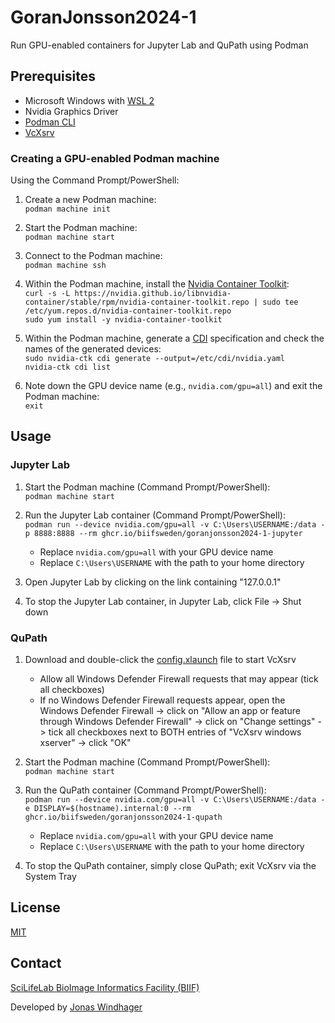 # GoranJonsson2024-1

Run GPU-enabled containers for Jupyter Lab and QuPath using Podman

## Prerequisites

- Microsoft Windows with [WSL 2](https://learn.microsoft.com/en-us/windows/wsl/install)
- Nvidia Graphics Driver
- [Podman CLI](https://podman.io)
- [VcXsrv](https://sourceforge.net/projects/vcxsrv/)

### Creating a GPU-enabled Podman machine

Using the Command Prompt/PowerShell:

1. Create a new Podman machine:  
    `podman machine init`

2. Start the Podman machine:  
    `podman machine start`

3. Connect to the Podman machine:  
    `podman machine ssh`

4. Within the Podman machine, install the [Nvidia Container Toolkit](https://docs.nvidia.com/datacenter/cloud-native/container-toolkit/latest/install-guide.html):  
    `curl -s -L https://nvidia.github.io/libnvidia-container/stable/rpm/nvidia-container-toolkit.repo | sudo tee /etc/yum.repos.d/nvidia-container-toolkit.repo`  
    `sudo yum install -y nvidia-container-toolkit`

5. Within the Podman machine, generate a [CDI](https://docs.nvidia.com/datacenter/cloud-native/container-toolkit/latest/cdi-support.html) specification and check the names of the generated devices:  
    `sudo nvidia-ctk cdi generate --output=/etc/cdi/nvidia.yaml`  
    `nvidia-ctk cdi list`
6. Note down the GPU device name (e.g., `nvidia.com/gpu=all`) and exit the Podman machine:  
    `exit`

## Usage

### Jupyter Lab

1. Start the Podman machine (Command Prompt/PowerShell):  
    `podman machine start`

2. Run the Jupyter Lab container (Command Prompt/PowerShell):  
    `podman run --device nvidia.com/gpu=all -v C:\Users\USERNAME:/data -p 8888:8888 --rm ghcr.io/biifsweden/goranjonsson2024-1-jupyter`
    - Replace `nvidia.com/gpu=all` with your GPU device name
    - Replace `C:\Users\USERNAME` with the path to your home directory

3. Open Jupyter Lab by clicking on the link containing "127.0.0.1"

4. To stop the Jupyter Lab container, in Jupyter Lab, click File -> Shut down

### QuPath

1. Download and double-click the [config.xlaunch](config.xlaunch) file to start VcXsrv
    - Allow all Windows Defender Firewall requests that may appear (tick all checkboxes)
    - If no Windows Defender Firewall requests appear, open the Windows Defender Firewall -> click on "Allow an app or feature through Windows Defender Firewall" -> click on "Change settings" -> tick all checkboxes next to BOTH entries of "VcXsrv windows xserver" -> click "OK"

2. Start the Podman machine (Command Prompt/PowerShell):  
    `podman machine start`

3. Run the QuPath container (Command Prompt/PowerShell):  
    `podman run --device nvidia.com/gpu=all -v C:\Users\USERNAME:/data -e DISPLAY=$(hostname).internal:0 --rm ghcr.io/biifsweden/goranjonsson2024-1-qupath`
    - Replace `nvidia.com/gpu=all` with your GPU device name
    - Replace `C:\Users\USERNAME` with the path to your home directory

4. To stop the QuPath container, simply close QuPath; exit VcXsrv via the System Tray

## License

[MIT](LICENSE)

## Contact

[SciLifeLab BioImage Informatics Facility (BIIF)](https://www.scilifelab.se/units/bioimage-informatics/)

Developed by [Jonas Windhager](mailto:jonas.windhager@scilifelab.se)
